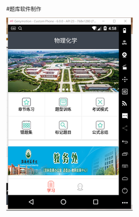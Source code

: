 #题库软件制作

![image](https://github.com/MiChongGET/Tiku/blob/master/360%E5%8F%8D%E9%A6%88%E6%84%8F%E8%A7%81%E6%88%AA%E5%9B%BE17571119868585.png)
